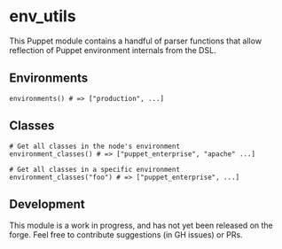 # env_utils

This Puppet module contains a handful of parser functions that allow reflection of Puppet environment internals from the DSL.

## Environments
```puppet
environments() # => ["production", ...]
```

## Classes
```puppet
# Get all classes in the node's environment
environment_classes() # => ["puppet_enterprise", "apache" ...]

# Get all classes in a specific environment
environment_classes("foo") # => ["puppet_enterprise", ...]
```

## Development
This module is a work in progress, and has not yet been released on the forge. Feel free to contribute suggestions (in GH issues) or PRs.
